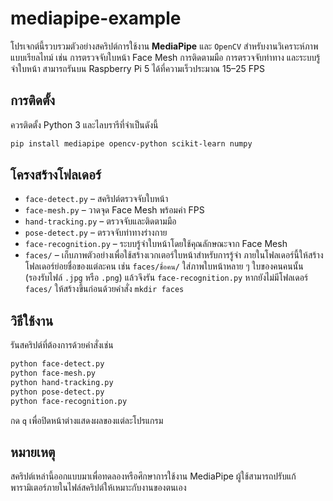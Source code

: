 # mediapipe-example

โปรเจกต์นี้รวบรวมตัวอย่างสคริปต์การใช้งาน **MediaPipe** และ `OpenCV` สำหรับงานวิเคราะห์ภาพแบบเรียลไทม์ เช่น การตรวจจับใบหน้า Face Mesh การติดตามมือ การตรวจจับท่าทาง และระบบรู้จำใบหน้า สามารถรันบน Raspberry Pi 5 ได้ที่ความเร็วประมาณ 15–25 FPS

## การติดตั้ง

ควรติดตั้ง Python 3 และไลบรารีที่จำเป็นดังนี้

```bash
pip install mediapipe opencv-python scikit-learn numpy
```

## โครงสร้างโฟลเดอร์

- `face-detect.py` – สคริปต์ตรวจจับใบหน้า
- `face-mesh.py` – วาดจุด Face Mesh พร้อมค่า FPS
- `hand-tracking.py` – ตรวจจับและติดตามมือ
- `pose-detect.py` – ตรวจจับท่าทางร่างกาย
- `face-recognition.py` – ระบบรู้จำใบหน้าโดยใช้คุณลักษณะจาก Face Mesh
- `faces/` – เก็บภาพตัวอย่างเพื่อใช้สร้างเวกเตอร์ใบหน้าสำหรับการรู้จำ
  ภายในโฟลเดอร์นี้ให้สร้างโฟลเดอร์ย่อยชื่อของแต่ละคน เช่น `faces/ชื่อคน/`
  ใส่ภาพใบหน้าหลาย ๆ ใบของคนคนนั้น (รองรับไฟล์ `.jpg` หรือ `.png`) แล้วจึงรัน `face-recognition.py`
  หากยังไม่มีโฟลเดอร์ `faces/` ให้สร้างขึ้นก่อนด้วยคำสั่ง `mkdir faces`

## วิธีใช้งาน

รันสคริปต์ที่ต้องการด้วยคำสั่งเช่น

```bash
python face-detect.py
python face-mesh.py
python hand-tracking.py
python pose-detect.py
python face-recognition.py
```

กด `q` เพื่อปิดหน้าต่างแสดงผลของแต่ละโปรแกรม

## หมายเหตุ

สคริปต์เหล่านี้ออกแบบมาเพื่อทดลองหรือศึกษาการใช้งาน MediaPipe ผู้ใช้สามารถปรับแก้พารามิเตอร์ภายในไฟล์สคริปต์ให้เหมาะกับงานของตนเอง
